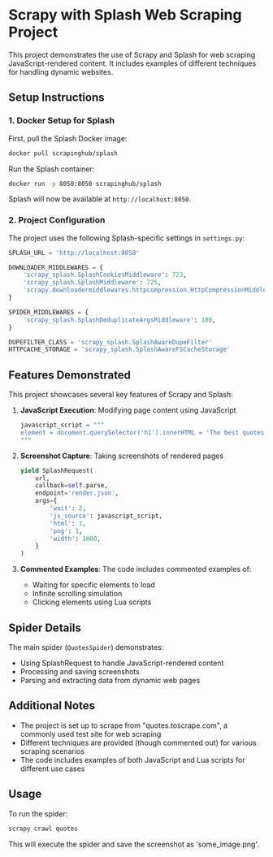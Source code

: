# Scrapy with Splash Web Scraping Project

This project demonstrates the use of Scrapy and Splash for web scraping JavaScript-rendered content. It includes examples of different techniques for handling dynamic websites.

## Setup Instructions

### 1. Docker Setup for Splash

First, pull the Splash Docker image:
```bash
docker pull scrapinghub/splash
```

Run the Splash container:
```bash
docker run -p 8050:8050 scrapinghub/splash
```

Splash will now be available at `http://localhost:8050`.

### 2. Project Configuration

The project uses the following Splash-specific settings in `settings.py`:

```python
SPLASH_URL = 'http://localhost:8050'

DOWNLOADER_MIDDLEWARES = {
    'scrapy_splash.SplashCookiesMiddleware': 723,
    'scrapy_splash.SplashMiddleware': 725,
    'scrapy.downloadermiddlewares.httpcompression.HttpCompressionMiddleware': 810,
}

SPIDER_MIDDLEWARES = {
    'scrapy_splash.SplashDeduplicateArgsMiddleware': 100,
}

DUPEFILTER_CLASS = 'scrapy_splash.SplashAwareDupeFilter'
HTTPCACHE_STORAGE = 'scrapy_splash.SplashAwareFSCacheStorage'
```

## Features Demonstrated

This project showcases several key features of Scrapy and Splash:

1. **JavaScript Execution**: Modifying page content using JavaScript
   ```python
   javascript_script = """
   element = document.querySelector('h1').innerHTML = 'The best quotes of all time!'
   """
   ```

2. **Screenshot Capture**: Taking screenshots of rendered pages
   ```python
   yield SplashRequest(
       url,
       callback=self.parse,
       endpoint='render.json',
       args={
           'wait': 2,
           'js_source': javascript_script,
           'html': 1,
           'png': 1,
           'width': 1000,
       }
   )
   ```

3. **Commented Examples**: The code includes commented examples of:
   - Waiting for specific elements to load
   - Infinite scrolling simulation
   - Clicking elements using Lua scripts

## Spider Details

The main spider (`QuotesSpider`) demonstrates:
- Using SplashRequest to handle JavaScript-rendered content
- Processing and saving screenshots
- Parsing and extracting data from dynamic web pages

## Additional Notes

- The project is set up to scrape from "quotes.toscrape.com", a commonly used test site for web scraping
- Different techniques are provided (though commented out) for various scraping scenarios
- The code includes examples of both JavaScript and Lua scripts for different use cases

## Usage

To run the spider:
```bash
scrapy crawl quotes
```

This will execute the spider and save the screenshot as 'some_image.png'.

